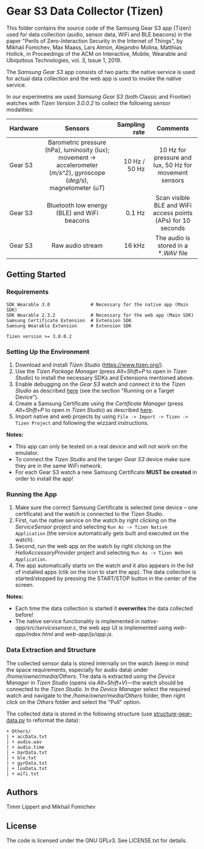 # Gear S3 Data Collector (Tizen)

This folder contains the source code of the Samsung Gear S3 app (Tizen) used for data collection (audio, sensor data, WiFi and BLE beacons) in the paper "Perils of Zero-Interaction Security in the Internet of Things", by Mikhail Fomichev, Max Maass, Lars Almon, Alejandro Molina, Matthias Hollick, in Proceedings of the ACM on Interactive, Mobile, Wearable and Ubiquitous Technologies, vol. 3, Issue 1, 2019.

The *Samsung Gear S3* app consists of two parts: the native service is used for actual data collection and the web app is used to invoke the native service.  

In our experimetns we used *Samsung Gear S3* (both Classic and Frontier) watches with *Tizen Version 3.0.0.2* to collect the following sensor modalities:

| **Hardware**      | **Sensors**       | **Sampling rate**  | **Comments** |
| ------------- |:-------------:| -----:|:-----------------------:|
| Gear S3  | Barometric pressure (hPa), luminosity (lux);  movement -> accelerometer (*m/s^2*), gyroscope (*deg/s*), magnetometer (*uT*) | 10 Hz / 50 Hz |        10 Hz for pressure and lux, 50 Hz for movement sensors            |
| Gear S3  | Bluetooth low energy (BLE) and WiFi beacons      |   0.1 Hz |  Scan visible BLE and WiFi access points (APs) for 10 seconds     |
| Gear S3  | Raw audio stream   |    16 kHz |     The audio is stored in a **.WAV* file 

## Getting Started

### Requirements

```
SDK Wearable 3.0               # Necessary for the native app (Main SDK)
SDK Wearable 2.3.2             # Necessary for the web app (Main SDK)
Samsung Certificate Extension  # Extension SDK 
Samsung Wearable Extension     # Extension SDK 

Tizen version >= 3.0.0.2 
```

### Setting Up the Environment
1. Download and install *Tizen Studio* (https://www.tizen.org/).
2. Use the *Tizen Package Manager* (press *Alt+Shift+P* to open in *Tizen Studio*) to install the necessary SDKs and Extensions mentioned above.
3. Enable debugging on the *Gear S3* watch and connect it to the *Tizen Studio* as described [here](https://developer.tizen.org/development/training/web-application/getting-started/creating-your-first-tizen-wearable-web-application#run) (see the section "Running on a Target Device").  
4. Create a Samsung Certificate using the *Certificate Manager* (press *Alt+Shift+P* to open in *Tizen Studio*) as described [here](https://developer.tizen.org/development/visual-studio-tools-tizen/tools/certificate-manager).
5. Import native and web projects by using ```File -> Import -> Tizen -> Tizen Project``` and following the wizzard instructions.

**Notes:**
* This app can only be tested on a real device and will not work on the emulator. 
* To connect the *Tizen Studio* and the targer *Gear S3* device make sure they are in the same WiFi network.
* For each Gear S3 watch a new Samsung Certificate **MUST be created** in order to install the app! 


### Running the App
1. Make sure the correct Samsung Certificate is selected (one device – one certificate) and the watch is connected to the *Tizen Studio*.
2. First, run the native service on the watch by right clicking on the *ServiceSensor* project and selecting ```Run As -> Tizen Native Application``` (the service automatically gets built and executed on the watch).
3. Second, run the web app on the watch  by right clicking on the *HelloAccessoryProvider* project and selecting ```Run As -> Tizen Web Application```.
4. The app automatically starts on the watch and it also appears in the list of installed apps (clik on the icon to start the app). The data collection is started/stopped by pressing the START/STOP button in the center of the screen.

**Notes:**
* Each time the data collection is started it **overwrites** the data collected before!
* The native service functionality is implemented in *native-app/src/servicesensor.c*, the web app UI is implemented using *web-app/index.html* and *web-app/js/app.js*. 

### Data Extraction and Structure
The collected sensor data is stored internally on the watch (keep in mind the space requirements, especially for audio data) under */home/owner/media/Others*. The data is extracted using the *Device Manager* in *Tizen Studio* (opens via *Alt+Shift+V*)—the watch should be connected to the *Tizen Studio*. In the *Device Manager* select the required watch and navigate to the */home/owner/media/Others* folder, then right click on the *Others* folder and select the "Pull" option. 

The collected data is stored in the following structure (use [structure-gear-data.py](https://github.com/seemoo-lab/ubicomp19_zero_interaction_security/tree/master/Preprocessing) to reformat the data):

```
+ Others/ 
| + accData.txt
| + audio.wav
| + audio.time
| + barData.txt
| + ble.txt
| + gyrData.txt
| + luxData.txt
| + wifi.txt
```

## Authors

Timm Lippert and Mikhail Fomichev


## License

The code is licensed under the GNU GPLv3. See LICENSE.txt for details.
